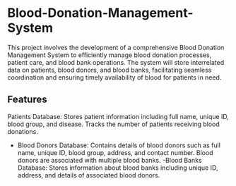 # Blood-Donation-Management-System 
This project involves the development of a comprehensive Blood Donation Management System to efficiently manage blood donation processes, patient care, and blood bank operations. The system will store interrelated data on patients, blood donors, and blood banks, facilitating seamless coordination 
and ensuring timely availability of blood for patients in need.
## Features
Patients Database: Stores patient information including full name, unique ID, blood group, and disease. 
Tracks the number of patients receiving blood donations.
- Blood Donors Database: Contains details of blood donors such as full name, unique ID, blood group, address, and contact number. 
Blood donors are associated with multiple blood banks.
-Blood Banks Database: Stores information about blood banks including unique ID, address, and details of associated blood donors.
